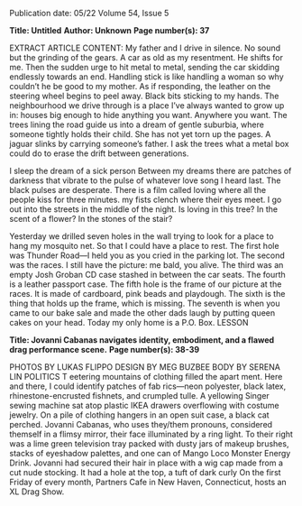 Publication date: 05/22
Volume 54, Issue 5

**Title: Untitled**
**Author: Unknown**
**Page number(s): 37**

EXTRACT ARTICLE CONTENT:
My father and I drive in silence. No sound but the grinding of the gears. A car as old as my resentment. He shifts for 
me. Then the sudden urge to hit metal to metal, sending the car skidding endlessly towards an end. Handling stick 
is like handling a woman so why couldn’t he be good to my mother. As if responding, the leather on the steering 
wheel begins to peel away. Black bits sticking to my hands. The neighbourhood we drive through is a place I’ve 
always wanted to grow up in: houses big enough to hide anything you want. Anywhere you want.  The trees lining 
the road guide us into a dream of gentle suburbia, where someone tightly holds their child.  She has not yet torn up 
the pages. A jaguar slinks by carrying someone’s father. I ask the trees what a metal box could do to erase the drift 
between generations.


I sleep the dream of a sick person
Between my dreams there are patches of darkness that vibrate to the pulse of whatever love song I heard last. 
The black pulses are desperate. 
There is a film called loving where all the people kiss for three minutes. 
my fists clench where their eyes meet.
I go out into the streets in the middle of the night.
Is loving in this tree? In the scent of a flower? In the stones of the stair?


Yesterday we drilled seven holes in the wall trying to look for a place to hang my mosquito net.
So that I could have a place to rest.
The first hole was Thunder Road—I held you as you cried in the parking lot.
The second was the races. I still have the picture: me bald, you alive.
The third was an empty Josh Groban CD case stashed in between the car seats.
The fourth is a leather passport case.
The fifth hole is the frame of our picture at the races. It is made of cardboard, pink beads and playdough.
The sixth is the thing that holds up the frame, which is missing. 
The seventh is when you came to our bake sale and made the other dads laugh
by putting queen cakes on your head.
Today my only home is a P.O. Box. 
LESSON



**Title: Jovanni Cabanas navigates identity, embodiment, and a flawed drag performance scene.**
**Page number(s): 38-39**

PHOTOS BY LUKAS FLIPPO
DESIGN BY MEG BUZBEE
BODY BY SERENA LIN
POLITICS
T
eetering mountains of 
clothing filled the apart­
ment. Here and there, 
I could identify patches of fab­
rics—neon polyester, black latex, 
rhinestone-encrusted 
fishnets, 
and crumpled tulle. A yellowing 
Singer sewing machine sat atop 
plastic IKEA drawers overflowing 
with costume jewelry. On a pile of 
clothing hangers in an open suit­
case, a black cat perched. 
Jovanni Cabanas, who uses 
they/them pronouns, considered 
themself in a flimsy mirror, their 
face illuminated by a ring light. 
To their right was a lime green 
television tray packed with dusty 
jars of makeup brushes, stacks of 
eyeshadow palettes, and one can 
of Mango Loco Monster Energy 
Drink. Jovanni had secured their 
hair in place with a wig cap made 
from a cut nude stocking. It had a 
hole at the top, a tuft of dark curly 
On the first Friday of every month, 
Partners Cafe in New Haven, 
Connecticut, hosts an XL Drag Show.